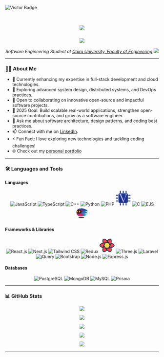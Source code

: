 ![Visitor Badge](https://visitor-badge.laobi.icu/badge?page_id=ahmedfathy0-0)

<h1 align="center">
  <img src="https://readme-typing-svg.herokuapp.com/?font=Righteous&size=35&center=true&vCenter=true&width=500&height=70&duration=4000&lines=Hello+There!+👋;+I'm+Ahmed+Fathy!;&color=ff0000" />
</h1>

<p align="center">
  <img src="https://user-images.githubusercontent.com/74038190/219923809-b86dc415-a0c2-4a38-bc88-ad6cf06395a8.gif" width="400" />
</p>

<p align="center"><em>
  Software Engineering Student at <a href="http://eng.cu.edu.eg/en/page/36/?s=8+">Cairo University, Faculty of Engineering</a> <img src="https://media.giphy.com/media/WUlplcMpOCEmTGBtBW/giphy.gif" width="30" />
</em></p>

---

### 👨‍💻 About Me

- 🔭 Currently enhancing my expertise in full-stack development and cloud technologies.  
- 🌱 Exploring advanced system design, distributed systems, and DevOps practices.  
- 👯 Open to collaborating on innovative open-source and impactful software projects.  
- 🥅 2025 Goal: Build scalable real-world applications, strengthen open-source contributions, and grow as a software engineer.  
- 💬 Ask me about software architecture, design patterns, and coding best practices.
- 📫 Connect with me on [LinkedIn](https://linkedin.com/in/ahmedfathy-x1).
- ⚡ Fun Fact: I love exploring new technologies and tackling coding challenges!
- 🌐 Check out my [personal portfolio](https://www.mrfathi.tech/)

---
### 🛠️ Languages and Tools

#### Languages
<p align="center">
  <img src="https://skillicons.dev/icons?i=javascript" width="50" title="JavaScript"/>
  <img src="https://skillicons.dev/icons?i=ts" width="50" title="TypeScript"/>
  <img src="https://img.icons8.com/?size=100&id=40669&format=png&color=000000" width="50" title="C++"/>
  <img src="https://skillicons.dev/icons?i=python" width="50" title="Python"/>
  <img src="https://skillicons.dev/icons?i=php" width="50" title="PHP"/>
<!--   <img src="https://skillicons.dev/icons?i=cs" width="50" title="C#"/> -->
  <img src="./Verilog.png" width="50" title="Verilog"/>
  <img src="https://skillicons.dev/icons?i=c" width="50" title="C"/>
  <img src="https://img.icons8.com/?size=100&id=puL87ypQPxxr&format=png&color=000000" width="50" title="EJS"/>
  <img src="./Motoko.png" width="50" title="Motoko"/>
</p>

#### Frameworks & Libraries
<p align="center">
  <img src="https://skillicons.dev/icons?i=react" width="50" title="React.js"/>
  <img src="https://skillicons.dev/icons?i=nextjs" width="50" title="Next.js"/>
  <img src="https://skillicons.dev/icons?i=tailwind" width="50" title="Tailwind CSS"/>
  <img src="https://skillicons.dev/icons?i=redux" width="50" title="Redux"/>
  <img src="./ReactQuery.svg" width="50" title="React Query"/>
  <img src="https://skillicons.dev/icons?i=threejs" width="50" title="Three.js"/>
  <img src="https://skillicons.dev/icons?i=laravel" width="50" title="Laravel"/>
  <img src="https://skillicons.dev/icons?i=jquery" width="50" title="jQuery"/>
  <img src="https://skillicons.dev/icons?i=bootstrap" width="50" title="Bootstrap"/>
  <img src="https://skillicons.dev/icons?i=nodejs" width="50" title="Node.js"/>
  <img src="https://skillicons.dev/icons?i=express" width="50" title="Express.js"/>
</p>

#### Databases
<p align="center">
  <img src="https://skillicons.dev/icons?i=postgresql" width="50" title="PostgreSQL"/>
  <img src="https://skillicons.dev/icons?i=mongodb" width="50" title="MongoDB"/>
  <img src="https://skillicons.dev/icons?i=mysql" width="50" title="MySQL"/>
  <img src="https://skillicons.dev/icons?i=prisma" width="50" title="Prisma"/>
</p>

---

### 📊 GitHub Stats

<div align="center" style="display: grid; grid-template-columns: repeat(auto-fit, minmax(350px, 1fr)); gap: 10px;">

  <!-- Profile Details -->
  <picture>
    <source media="(prefers-color-scheme: dark)" srcset="http://github-profile-summary-cards.vercel.app/api/cards/profile-details?username=ahmedfathy0-0&theme=dracula" />
    <img src="http://github-profile-summary-cards.vercel.app/api/cards/profile-details?username=ahmedfathy0-0&theme=dracula" />
  </picture>

  <!-- Repos per Language -->
  <picture>
    <source media="(prefers-color-scheme: dark)" srcset="http://github-profile-summary-cards.vercel.app/api/cards/repos-per-language?username=ahmedfathy0-0&theme=dracula" />
    <img src="http://github-profile-summary-cards.vercel.app/api/cards/repos-per-language?username=ahmedfathy0-0&theme=dracula" />
  </picture>

  <!-- Most Commit Language -->
  <picture>
    <source media="(prefers-color-scheme: dark)" srcset="http://github-profile-summary-cards.vercel.app/api/cards/most-commit-language?username=ahmedfathy0-0&theme=dracula" />
    <img src="http://github-profile-summary-cards.vercel.app/api/cards/most-commit-language?username=ahmedfathy0-0&theme=dracula" />
  </picture>

  <!-- Stats -->
  <picture>
    <source media="(prefers-color-scheme: dark)" srcset="http://github-profile-summary-cards.vercel.app/api/cards/stats?username=ahmedfathy0-0&theme=dracula" />
    <img src="http://github-profile-summary-cards.vercel.app/api/cards/stats?username=ahmedfathy0-0&theme=dracula" />
  </picture>

  <!-- Productive Time -->
  <picture>
    <source media="(prefers-color-scheme: dark)" srcset="http://github-profile-summary-cards.vercel.app/api/cards/productive-time?username=ahmedfathy0-0&theme=dracula&utcOffset=3" />
    <img src="http://github-profile-summary-cards.vercel.app/api/cards/productive-time?username=ahmedfathy0-0&theme=dracula&utcOffset=3" />
  </picture>

</div>

---
